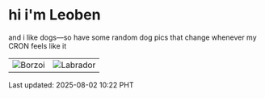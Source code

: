 # hi i'm Leoben

and i like dogs—so have some random dog pics that change whenever my CRON feels like it

|  |  |
|--------|----------|
| ![Borzoi](https://random-dog-vercel.vercel.app/api/random-borzoi?v=1754101354) | ![Labrador](https://random-dog-vercel.vercel.app/api/random-labrador?v=1754101354) |

Last updated: 2025-08-02 10:22 PHT
